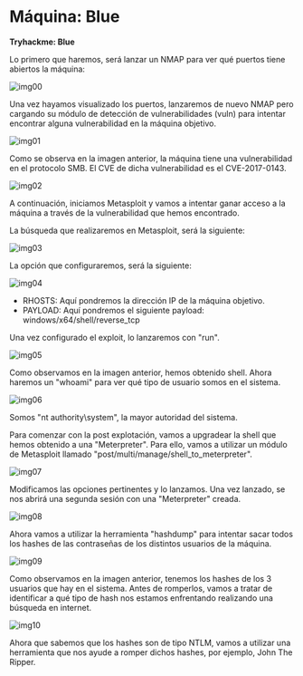 # Máquina: Blue

**Tryhackme: Blue**

Lo primero que haremos, será lanzar un NMAP para ver qué puertos tiene abiertos la máquina:

![img00]()

Una vez hayamos visualizado los puertos, lanzaremos de nuevo NMAP pero cargando su módulo de detección de vulnerabilidades (vuln) para intentar encontrar alguna vulnerabilidad en la máquina objetivo.

![img01]()

Como se observa en la imagen anterior, la máquina tiene una vulnerabilidad en el protocolo SMB. El CVE de dicha vulnerabilidad es el CVE-2017-0143.

![img02]()

A continuación, iniciamos Metasploit y vamos a intentar ganar acceso a la máquina a través de la vulnerabilidad que hemos encontrado.

La búsqueda que realizaremos en Metasploit, será la siguiente:

![img03]()

La opción que configuraremos, será la siguiente:

![img04]()

- RHOSTS: Aquí pondremos la dirección IP de la máquina objetivo.
- PAYLOAD: Aquí pondremos el siguiente payload: windows/x64/shell/reverse_tcp

Una vez configurado el exploit, lo lanzaremos con "run".

![img05]()

Como observamos en la imagen anterior, hemos obtenido shell. Ahora haremos un "whoami" para ver qué tipo de usuario somos en el sistema.

![img06]()

Somos "nt authority\system", la mayor autoridad del sistema.

Para comenzar con la post explotación, vamos a upgradear la shell que hemos obtenido a una "Meterpreter". Para ello, vamos a utilizar un módulo de Metasploit llamado "post/multi/manage/shell_to_meterpreter".

![img07]()

Modificamos las opciones pertinentes y lo lanzamos. Una vez lanzado, se nos abrirá una segunda sesión con una "Meterpreter" creada.

![img08]()

Ahora vamos a utilizar la herramienta "hashdump" para intentar sacar todos los hashes de las contraseñas de los distintos usuarios de la máquina.

![img09]()

Como observamos en la imagen anterior, tenemos los hashes de los 3 usuarios que hay en el sistema. Antes de romperlos, vamos a tratar de identificar a qué tipo de hash nos estamos enfrentando realizando una búsqueda en internet.

![img10]()

Ahora que sabemos que los hashes son de tipo NTLM, vamos a utilizar una herramienta que nos ayude a romper dichos hashes, por ejemplo, John The Ripper.






